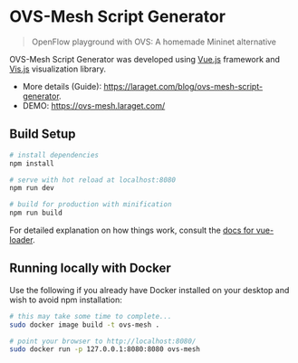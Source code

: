 # OVS-Mesh Script Generator

> OpenFlow playground with OVS: A homemade Mininet alternative

OVS-Mesh Script Generator was developed using [Vue.js](https://github.com/vuejs/vue) framework and [Vis.js](https://github.com/almende/vis) visualization library. 
- More details (Guide): https://laraget.com/blog/ovs-mesh-script-generator.
- DEMO: https://ovs-mesh.laraget.com/

## Build Setup

``` bash
# install dependencies
npm install

# serve with hot reload at localhost:8080
npm run dev

# build for production with minification
npm run build
```

For detailed explanation on how things work, consult the [docs for vue-loader](http://vuejs.github.io/vue-loader).

## Running locally with Docker

Use the following if you already have Docker installed on your desktop and wish to avoid npm installation:

``` bash
# this may take some time to complete...
sudo docker image build -t ovs-mesh .

# point your browser to http://localhost:8080/
sudo docker run -p 127.0.0.1:8080:8080 ovs-mesh
```
